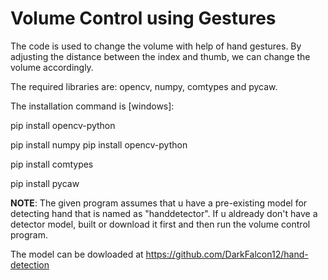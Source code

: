 
# Volume Control using Gestures

The code is used to change the volume with help of hand gestures. By adjusting the distance between the index and thumb, we can change the volume accordingly.

The required libraries are:
  opencv, numpy, comtypes and pycaw.
  
The installation command is [windows]:

  pip install opencv-python
  
  pip install numpy
pip install opencv-python
  
  pip install comtypes
  
  pip install pycaw



**NOTE**:
The given program assumes that u have a pre-existing model for detecting hand that is named as "handdetector".
If u aldready don't have a detector model, built or download it first and then run the volume control program.

The model can be dowloaded at https://github.com/DarkFalcon12/hand-detection
